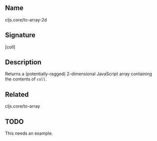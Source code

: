 ## Name
cljs.core/to-array-2d

## Signature
[coll]

## Description

Returns a (potentially-ragged) 2-dimensional JavaScript array containing the
contents of `coll`.

## Related
cljs.core/to-array

## TODO

This needs an example.
